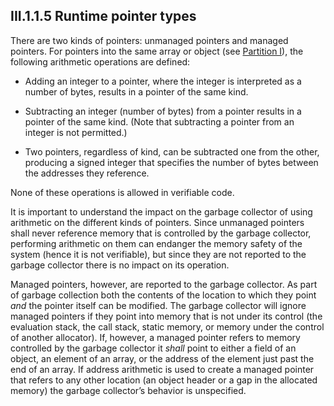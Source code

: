 ## III.1.1.5 Runtime pointer types

There are two kinds of pointers: unmanaged pointers and managed pointers. For pointers into the same array or object (see [Partition I](#todo-missing-hyperlink)), the following arithmetic operations are defined:

 * Adding an integer to a pointer, where the integer is interpreted as a number of bytes, results in a pointer of the same kind.

 * Subtracting an integer (number of bytes) from a pointer results in a pointer of the same kind. (Note that subtracting a pointer from an integer is not permitted.)

 * Two pointers, regardless of kind, can be subtracted one from the other, producing a signed integer that specifies the number of bytes between the addresses they reference.

None of these operations is allowed in verifiable code.

It is important to understand the impact on the garbage collector of using arithmetic on the different kinds of pointers. Since unmanaged pointers shall never reference memory that is controlled by the garbage collector, performing arithmetic on them can endanger the memory safety of the system (hence it is not verifiable), but since they are not reported to the garbage collector there is no impact on its operation.

Managed pointers, however, are reported to the garbage collector. As part of garbage collection both the contents of the location to which they point *and* the pointer itself can be modified. The garbage collector will ignore managed pointers if they point into memory that is not under its control (the evaluation stack, the call stack, static memory, or memory under the control of another allocator). If, however, a managed pointer refers to memory controlled by the garbage collector it *shall* point to either a field of an object, an element of an array, or the address of the element just past the end of an array. If address arithmetic is used to create a managed pointer that refers to any other location (an object header or a gap in the allocated memory) the garbage collector’s behavior is unspecified.
